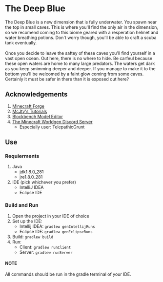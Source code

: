 # The Deep Blue

The Deep Blue is a new dimension that is fully underwater. You spawn near the top in small caves. This is where you'll find the only air in the dimension, so we recomend coming to this biome geared with a resperation helmet and water breathing potions. Don't worry though, you'll be able to craft a scuba tank eventually.<br /><br />
Once you decide to leave the saftey of these caves you'll find yourself in a vast open ocean. Out here, there is no where to hide. Be carfeul because these open waters are home to many large predators. The waters get dark as you keep smimming deeper and deeper. If you manage to make it to the bottom you'll be welcomed by a faint glow coming from some caves. Certainly it must be safer in there than it is exposed out here?

## Acknowledgements

1. [Minecraft Forge](http://files.minecraftforge.net/)
2. [McJty's Tutorials](https://wiki.mcjty.eu/modding/index.php?title=Main_Page)
3. [Blockbench Model Editor](https://blockbench.net/)
4. [The Minecraft Worldgen Discord Server](https://discord.gg/BuBGds9)
	* Especially user: TelepathicGrunt


## Use

### Requierments
1. Java
	* jdk1.8.0_281
	* jre1.8.0_281
2. IDE (pick whichever you prefer)
	* IntelliJ IDEA
	* Eclipse IDE

### Build and Run

1. Open the project in your IDE of choice
2. Set up the IDE:
	* Intellij IDEA: ```gradlew genIntellijRuns```
	* Eclipse IDE: ```gradlew genEclipseRuns```
3. Build: ```gradlew build```
4. Run:
	* Client: ```gradlew runClient```
	* Server: ```gradlew runServer```

#### NOTE
All commands should be run in the gradle terminal of your IDE.